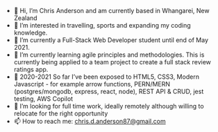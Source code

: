 - 👋 Hi, I’m Chris Anderson and am currently based in Whangarei, New Zealand
- 👀 I’m interested in travelling, sports and expanding my coding knowledge.
- 🌱 I’m currently a Full-Stack Web Developer student until end of May 2021. 
- 🌱 I’m currently learning agile principles and methodologies. This is currently being applied to a team project to create a full stack review ratings app. 
- 🌱 2020-2021 So far I’ve been exposed to HTML5, CSS3, Modern Javascript - for example arrow functions, PERN/MERN (postgres/mongodb, express, react, node), REST API & CRUD, jest testing, AWS Copilot
- 💞️ I’m looking for full time work, ideally remotely although willing to relocate for the right opportunity
- 📫 How to reach me: chris.d.anderson87@gmail.com

<!---
bojeans/bojeans is a ✨ special ✨ repository because its `README.md` (this file) appears on your GitHub profile.
You can click the Preview link to take a look at your changes.
--->

